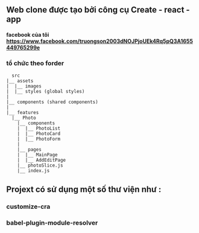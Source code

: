 ## Web clone được tạo bởi công cụ Create - react - app

#### facebook của tôi https://www.facebook.com/truongson2003dNOJPjoUEk4Rq5pQ3A1655449765299e

### tổ chức theo forder
      src
    |__ assets
    |  |__ images
    |  |__ styles (global styles) 
    |
    |__ components (shared components)
    |
    |__ features
      |__ Photo
        |__ components
        |  |__ PhotoList
        |  |__ PhotoCard
        |  |__ PhotoForm
        |
        |__ pages
        |  |__ MainPage
        |  |__ AddEditPage
        |__ photoSlice.js
        |__ index.js
        
        
## Projext có sử dụng một số thư viện như :
 ### customize-cra
 ### babel-plugin-module-resolver
